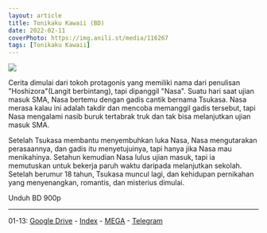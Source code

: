 ```yaml
---
layout: article
title: Tonikaku Kawaii (BD)
date: 2022-02-11
coverPhoto: https://img.anili.st/media/116267
tags: [Tonikaku Kawaii]
---
```


![](https://img.anili.st/media/116267)

Cerita dimulai dari tokoh protagonis yang memiliki nama dari penulisan "Hoshizora"(Langit berbintang), tapi dipanggil "Nasa". Suatu hari saat ujian masuk SMA, Nasa bertemu dengan gadis cantik bernama Tsukasa. Nasa merasa kalau ini adalah takdir dan mencoba memanggil gadis tersebut, tapi Nasa mengalami nasib buruk tertabrak truk dan tak bisa melanjutkan ujian masuk SMA.

Setelah Tsukasa membantu menyembuhkan luka Nasa, Nasa mengutarakan perasaannya, dan gadis itu menyetujuinya, tapi hanya jika Nasa mau menikahinya. Setahun kemudian Nasa lulus ujian masuk, tapi ia memutuskan untuk bekerja paruh waktu daripada melanjutkan sekolah. Setelah berumur 18 tahun, Tsukasa muncul lagi, dan kehidupan pernikahan yang menyenangkan, romantis, dan misterius dimulai.

Unduh BD 900p

---
01-13: [Google Drive](https://drive.google.com/drive/folders/1T-jV-Lsbbm4rnUgXZACGV5yOpLEXGhTW?usp=sharing) - [Index](https://proyek.a-1ddl.workers.dev/0:/Musim%20Gugur%202020/%5BBD%5D/%5BA-1%5D%20Tonikaku%20Kawaii%20%5BBD%5D%5Bx265%20900p%5D%5BFLAC%5D/) - [MEGA](https://mega.nz/folder/o7gm1a6C#EZSybdFae4slf_c7tca47g) - [Telegram](https://t.me/a1fansub/49)
